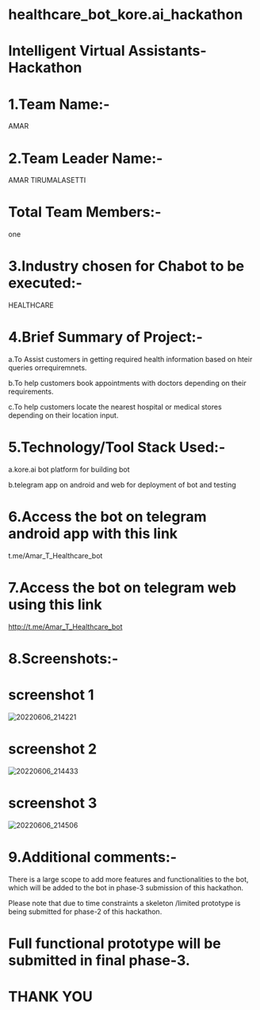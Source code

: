 # healthcare_bot_kore.ai_hackathon
Intelligent Virtual Assistants-Hackathon
========================
1.Team Name:-
===========
AMAR


2.Team Leader Name:-
=====================
AMAR TIRUMALASETTI


Total Team Members:-
==================
one

3.Industry chosen for Chabot to be executed:-
==============================================
HEALTHCARE

4.Brief Summary of Project:-
==================
a.To Assist customers in getting required health
information based on hteir queries orrequiremnets.

b.To help customers book appointments with
doctors depending on their requirements.

c.To help customers locate the nearest hospital
or medical stores depending on their location
input.

5.Technology/Tool Stack Used:-
==============================

a.kore.ai bot platform for building bot

b.telegram app on android and web for
deployment of bot and testing


6.Access the bot on telegram android app with this link
=======================================================

t.me/Amar_T_Healthcare_bot

7.Access the bot on telegram web using this link
================================================

http://t.me/Amar_T_Healthcare_bot

8.Screenshots:-
==============

screenshot 1
============





![20220606_214221](https://user-images.githubusercontent.com/76237430/172210216-72bc0331-a285-4942-86b3-346372cab928.jpg)




screenshot 2
============

![20220606_214433](https://user-images.githubusercontent.com/76237430/172210550-05d1f492-defc-429a-863d-92a95d3a1f19.jpg)




screenshot 3
===============

![20220606_214506](https://user-images.githubusercontent.com/76237430/172210971-a90d0f07-44f9-4f29-b018-d8ee8b695e57.jpg)


9.Additional comments:-
===============
There is a large scope to add more features and
functionalities to the bot, which will be added to
the bot in phase-3 submission of this
hackathon.

Please note that due to time constraints a
skeleton /limited prototype is being submitted
for phase-2 of this hackathon.

Full functional prototype will be submitted in
final phase-3.
==============================================

THANK YOU
=========

